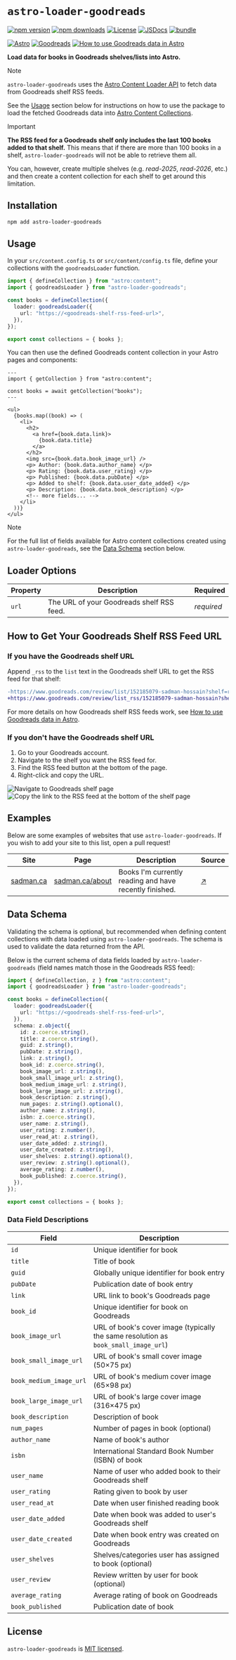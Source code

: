 # `astro-loader-goodreads`

[![npm version][npm-version-src]][npm-version-href]
[![npm downloads][npm-downloads-src]][npm-downloads-href]
[![License][license-src]][license-href]
[![JSDocs][jsdocs-src]][jsdocs-href]
[![bundle][bundle-src]][bundle-href]

[![Astro][astro-src]][astro-href]
[![Goodreads][goodreads-src]][goodreads-href]
[![How to use Goodreads data in Astro ][how-to-use-src]][how-to-use-href]

**Load data for books in Goodreads shelves/lists into Astro.**

> [!NOTE]
> `astro-loader-goodreads` uses the [Astro Content Loader API](https://docs.astro.build/en/reference/content-loader-reference/) to fetch data from Goodreads shelf RSS feeds.
>
> See the [Usage](#usage) section below for instructions on how to use the package to load the fetched Goodreads data into [Astro Content Collections](https://docs.astro.build/en/guides/content-collections).

> [!IMPORTANT]
> **The RSS feed for a Goodreads shelf only includes the last 100 books added to that shelf.** This means that if there are more than 100 books in a shelf, `astro-loader-goodreads` will not be able to retrieve them all.
>
> You can, however, create multiple shelves (e.g. _read-2025_, _read-2026_, etc.) and then create a content collection for each shelf to get around this limitation.

## Installation

```sh
npm add astro-loader-goodreads
```

## Usage

In your `src/content.config.ts` or `src/content/config.ts` file, define your collections with the `goodreadsLoader` function.

```ts
import { defineCollection } from "astro:content";
import { goodreadsLoader } from "astro-loader-goodreads";

const books = defineCollection({
  loader: goodreadsLoader({
    url: "https://<goodreads-shelf-rss-feed-url>",
  }),
});

export const collections = { books };
```

You can then use the defined Goodreads content collection in your Astro pages and components:

```astro
---
import { getCollection } from "astro:content";

const books = await getCollection("books");
---

<ul>
  {books.map((book) => (
    <li>
      <h2>
        <a href={book.data.link}>
          {book.data.title}
        </a>
      </h2>
      <img src={book.data.book_image_url} />
      <p> Author: {book.data.author_name} </p>
      <p> Rating: {book.data.user_rating} </p>
      <p> Published: {book.data.pubDate} </p>
      <p> Added to shelf: {book.data.user_date_added} </p>
      <p> Description: {book.data.book_description} </p>
      <!-- more fields... -->
    </li>
  ))}
</ul>
```

> [!NOTE]
> For the full list of fields available for Astro content collections created using `astro-loader-goodreads`, see the [Data Schema](#data-schema) section below.

## Loader Options

| Property              | Description                               | Required   |
| --------------------- | ----------------------------------------- | ---------- |
| `url` | The URL of your Goodreads shelf RSS feed. | _required_ |

## How to Get Your Goodreads Shelf RSS Feed URL

### If you have the Goodreads shelf URL

Append `_rss` to the `list` text in the Goodreads shelf URL to get the RSS feed for that shelf:

```diff
-https://www.goodreads.com/review/list/152185079-sadman-hossain?shelf=read
+https://www.goodreads.com/review/list_rss/152185079-sadman-hossain?shelf=read
```

For more details on how Goodreads shelf RSS feeds work, see [How to use Goodreads data in Astro](https://sadman.ca/posts/how-to-use-goodreads-data-in-astro/#goodreads-rss-feeds).

### If you don't have the Goodreads shelf URL

1. Go to your Goodreads account.
2. Navigate to the shelf you want the RSS feed for.
3. Find the RSS feed button at the bottom of the page.
4. Right-click and copy the URL.

![Navigate to Goodreads shelf page](assets/shelf-top.jpg)
![Copy the link to the RSS feed at the bottom of the shelf page](assets/shelf-bottom.jpg)

## Examples

Below are some examples of websites that use `astro-loader-goodreads`. If you wish to add your site to this list, open a pull request!

| Site                           | Page                                       | Description                                             | Source                                  |
| ------------------------------ | ------------------------------------------ | ------------------------------------------------------- | --------------------------------------- |
| [sadman.ca](https://sadman.ca) | [sadman.ca/about](https://sadman.ca/about) | Books I'm currently reading and have recently finished. | [↗](https://github.com/sadmanca/blogv2) |

## Data Schema

Validating the schema is optional, but recommended when defining content collections with data loaded using `astro-loader-goodreads`. The schema is used to validate the data returned from the API.

Below is the current schema of data fields loaded by `astro-loader-goodreads` (field names match those in the Goodreads RSS feed):

```ts
import { defineCollection, z } from "astro:content";
import { goodreadsLoader } from "astro-loader-goodreads";

const books = defineCollection({
  loader: goodreadsLoader({
    url: "https://<goodreads-shelf-rss-feed-url>",
  }),
  schema: z.object({
    id: z.coerce.string(),
    title: z.coerce.string(),
    guid: z.string(),
    pubDate: z.string(),
    link: z.string(),
    book_id: z.coerce.string(),
    book_image_url: z.string(),
    book_small_image_url: z.string(),
    book_medium_image_url: z.string(),
    book_large_image_url: z.string(),
    book_description: z.string(),
    num_pages: z.string().optional(),
    author_name: z.string(),
    isbn: z.coerce.string(),
    user_name: z.string(),
    user_rating: z.number(),
    user_read_at: z.string(),
    user_date_added: z.string(),
    user_date_created: z.string(),
    user_shelves: z.string().optional(),
    user_review: z.string().optional(),
    average_rating: z.number(),
    book_published: z.coerce.string(),
  }),
});

export const collections = { books };
```

### Data Field Descriptions

| Field                   | Description                                                                         |
| ----------------------- | ----------------------------------------------------------------------------------- |
| `id`                    | Unique identifier for book                                                          |
| `title`                 | Title of book                                                                       |
| `guid`                  | Globally unique identifier for book entry                                           |
| `pubDate`               | Publication date of book entry                                                      |
| `link`                  | URL link to book's Goodreads page                                                   |
| `book_id`               | Unique identifier for book on Goodreads                                             |
| `book_image_url`        | URL of book's cover image (typically the same resolution as `book_small_image_url`) |
| `book_small_image_url`  | URL of book's small cover image (50×75 px)                                          |
| `book_medium_image_url` | URL of book's medium cover image (65×98 px)                                         |
| `book_large_image_url`  | URL of book's large cover image (316×475 px)                                        |
| `book_description`      | Description of book                                                                 |
| `num_pages`             | Number of pages in book (optional)                                                  |
| `author_name`           | Name of book's author                                                               |
| `isbn`                  | International Standard Book Number (ISBN) of book                                   |
| `user_name`             | Name of user who added book to their Goodreads shelf                                |
| `user_rating`           | Rating given to book by user                                                        |
| `user_read_at`          | Date when user finished reading book                                                |
| `user_date_added`       | Date when book was added to user's Goodreads shelf                                  |
| `user_date_created`     | Date when book entry was created on Goodreads                                       |
| `user_shelves`          | Shelves/categories user has assigned to book (optional)                             |
| `user_review`           | Review written by user for book (optional)                                          |
| `average_rating`        | Average rating of book on Goodreads                                                 |
| `book_published`        | Publication date of book                                                            |

## License

`astro-loader-goodreads` is [MIT licensed](https://github.com/sadmanca/astro-loader-goodreads/blob/main/LICENSE).

[npm-version-src]: https://img.shields.io/npm/v/astro-loader-goodreads?style=flat&logo=npm&colorA=ea2039&colorB=2e2e2e
[npm-version-href]: https://npmjs.com/package/astro-loader-goodreads
[npm-downloads-src]: https://img.shields.io/npm/dm/astro-loader-goodreads?style=flat&logo=npm&colorA=ea2039&colorB=2e2e2e
[npm-downloads-href]: https://npmjs.com/package/astro-loader-goodreads
[license-src]: https://img.shields.io/badge/license-MIT-080f12?style=flat&colorA=2e2e2e&colorB=blue
[license-href]: https://github.com/sadmanca/astro-loader-goodreads/blob/main/LICENSE
[jsdocs-src]: https://img.shields.io/badge/jsdocs-astro--loader--goodreads-080f12?style=flat&colorA=2e2e2e&colorB=525252
[jsdocs-href]: https://www.jsdocs.io/package/astro-loader-goodreads
[bundle-src]: https://img.shields.io/bundlephobia/minzip/astro-loader-goodreads?style=flat&colorA=2e2e2e&colorB=1f8f00
[bundle-href]: https://bundlephobia.com/result?p=astro-loader-goodreads

[astro-src]: https://img.shields.io/badge/Astro-0690FA?style=flat&logo=astro&logoColor=ffffff&color=5e15a1
[astro-href]: https://astro.build
[goodreads-src]: https://img.shields.io/badge/Goodreads-0690FA?style=flat&logo=goodreads&logoColor=7e470f&color=e9e4d0
[goodreads-href]: https://goodreads.com
[how-to-use-src]: https://img.shields.io/badge/How_to_use_Goodreads_data_in_Astro-0690FA?style=flat&logo=amp&logoColor=6854ff&color=2e2e2e
[how-to-use-href]: https://sadman.ca/posts/how-to-use-goodreads-data-in-astro/
